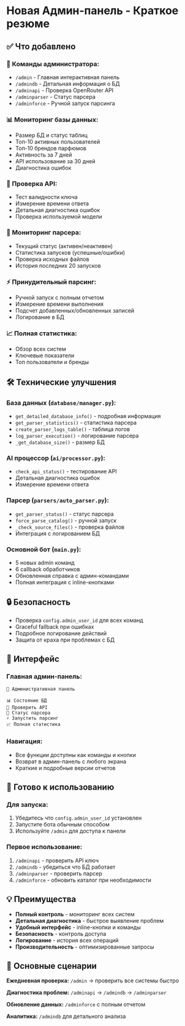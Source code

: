 # Новая Админ-панель - Краткое резюме

## ✅ Что добавлено

### 🔧 Команды администратора:
- `/admin` - Главная интерактивная панель
- `/admindb` - Детальная информация о БД
- `/adminapi` - Проверка OpenRouter API  
- `/adminparser` - Статус парсера
- `/adminforce` - Ручной запуск парсинга

### 📊 Мониторинг базы данных:
- Размер БД и статус таблиц
- Топ-10 активных пользователей
- Топ-10 брендов парфюмов
- Активность за 7 дней
- API использование за 30 дней
- Диагностика ошибок

### 🔑 Проверка API:
- Тест валидности ключа
- Измерение времени ответа
- Детальная диагностика ошибок
- Проверка используемой модели

### 🔄 Мониторинг парсера:
- Текущий статус (активен/неактивен)
- Статистика запусков (успешные/ошибки)
- Проверка исходных файлов
- История последних 20 запусков

### ⚡ Принудительный парсинг:
- Ручной запуск с полным отчетом
- Измерение времени выполнения
- Подсчет добавленных/обновленных записей
- Логирование в БД

### 📈 Полная статистика:
- Обзор всех систем
- Ключевые показатели
- Топ пользователи и бренды

## 🛠️ Технические улучшения

### База данных (`database/manager.py`):
- `get_detailed_database_info()` - подробная информация
- `get_parser_statistics()` - статистика парсера
- `create_parser_logs_table()` - таблица логов
- `log_parser_execution()` - логирование парсера
- `_get_database_size()` - размер БД

### AI процессор (`ai/processor.py`):
- `check_api_status()` - тестирование API
- Детальная диагностика ошибок
- Измерение времени ответа

### Парсер (`parsers/auto_parser.py`):
- `get_parser_status()` - статус парсера
- `force_parse_catalog()` - ручной запуск
- `_check_source_files()` - проверка файлов
- Интеграция с логированием БД

### Основной бот (`main.py`):
- 5 новых admin команд
- 6 callback обработчиков
- Обновленная справка с админ-командами
- Полная интеграция с inline-кнопками

## 🔒 Безопасность

- Проверка `config.admin_user_id` для всех команд
- Graceful fallback при ошибках
- Подробное логирование действий
- Защита от краха при проблемах с БД

## 📱 Интерфейс

### Главная админ-панель:
```
🔧 Административная панель

📊 Состояние БД
🔑 Проверить API  
🔄 Статус парсера
⚡ Запустить парсинг
📈 Полная статистика
```

### Навигация:
- Все функции доступны как команды и кнопки
- Возврат в админ-панель с любого экрана
- Краткие и подробные версии отчетов

## 🚀 Готово к использованию

### Для запуска:
1. Убедитесь что `config.admin_user_id` установлен
2. Запустите бота обычным способом
3. Используйте `/admin` для доступа к панели

### Первое использование:
1. `/adminapi` - проверить API ключ
2. `/admindb` - убедиться что БД работает
3. `/adminparser` - проверить парсер
4. `/adminforce` - обновить каталог при необходимости

## 💡 Преимущества

- **Полный контроль** - мониторинг всех систем
- **Детальная диагностика** - быстрое выявление проблем
- **Удобный интерфейс** - inline-кнопки и команды
- **Безопасность** - контроль доступа
- **Логирование** - история всех операций
- **Производительность** - оптимизированные запросы

## 🎯 Основные сценарии

**Ежедневная проверка:**
`/admin` → проверить все системы быстро

**Диагностика проблем:**
`/adminapi` → `/admindb` → `/adminparser`

**Обновление данных:**
`/adminforce` с полным отчетом

**Аналитика:**
`/admindb` для детального анализа